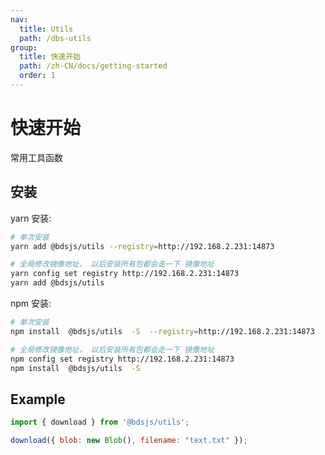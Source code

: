 ```yaml
---
nav:
  title: Utils
  path: /dbs-utils
group:
  title: 快速开始
  path: /zh-CN/docs/getting-started
  order: 1
---
```

# 快速开始

常用工具函数

## 安装

yarn 安装:

```bash
# 单次安装
yarn add @bdsjs/utils --registry=http://192.168.2.231:14873

# 全局修改镜像地址， 以后安装所有包都会走一下 镜像地址
yarn config set registry http://192.168.2.231:14873
yarn add @bdsjs/utils
```

npm 安装:

```bash
# 单次安装
npm install  @bdsjs/utils  -S  --registry=http://192.168.2.231:14873

# 全局修改镜像地址， 以后安装所有包都会走一下 镜像地址
npm config set registry http://192.168.2.231:14873
npm install  @bdsjs/utils  -S
```

## Example

```javascript
import { download } from '@bdsjs/utils';

download({ blob: new Blob(), filename: "text.txt" });
```

